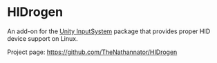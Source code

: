 # HIDrogen

An add-on for the [Unity InputSystem](https://github.com/Unity-Technologies/InputSystem) package that provides proper HID device support on Linux.

Project page: https://github.com/TheNathannator/HIDrogen
